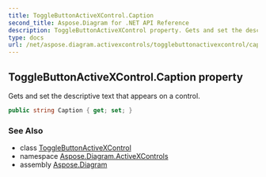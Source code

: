 ```yaml
---
title: ToggleButtonActiveXControl.Caption
second_title: Aspose.Diagram for .NET API Reference
description: ToggleButtonActiveXControl property. Gets and set the descriptive text that appears on a control
type: docs
url: /net/aspose.diagram.activexcontrols/togglebuttonactivexcontrol/caption/
---
```

## ToggleButtonActiveXControl.Caption property

Gets and set the descriptive text that appears on a control.

```csharp
public string Caption { get; set; }
```

### See Also

* class [ToggleButtonActiveXControl](../)
* namespace [Aspose.Diagram.ActiveXControls](../../togglebuttonactivexcontrol/)
* assembly [Aspose.Diagram](../../../)


